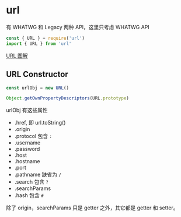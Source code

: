 # url

有 WHATWG 和 Legacy 两种 API，这里只考虑 WHATWG API

```js
const { URL } = require('url')
import { URL } from 'url'
```

[URL 图解](https://nodejs.org/api/url.html#url_url_strings_and_url_objects)

## URL Constructor


```js
const urlObj = new URL()

Object.getOwnPropertyDescriptors(URL.prototype)
```

urlObj 有这些属性

- .href, 即 url.toString()
- .origin
- .protocol 包含 `:`
- .username
- .password
- .host
- .hostname
- .port
- .pathname 缺省为 `/`
- .search 包含 `?`
- .searchParams
- .hash 包含 `#`

除了 origin，searchParams 只是 getter 之外，其它都是 getter 和 setter。
